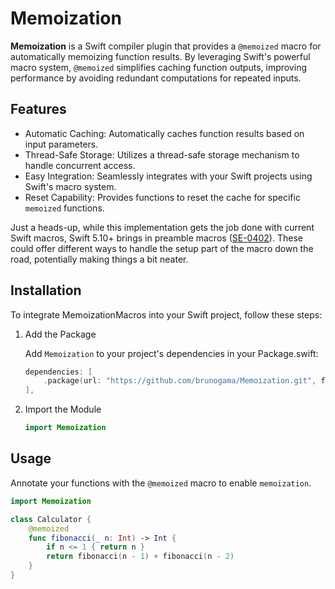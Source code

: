 # Memoization

**Memoization** is a Swift compiler plugin that provides a `@memoized` macro for automatically memoizing function results. By leveraging Swift's powerful macro system, `@memoized` simplifies caching function outputs, improving performance by avoiding redundant computations for repeated inputs.

## Features

*   Automatic Caching: Automatically caches function results based on input parameters.
*   Thread-Safe Storage: Utilizes a thread-safe storage mechanism to handle concurrent access.
*   Easy Integration: Seamlessly integrates with your Swift projects using Swift's macro system.
*   Reset Capability: Provides functions to reset the cache for specific `memoized` functions.

Just a heads-up, while this implementation gets the job done with current Swift macros, Swift 5.10+ brings in preamble macros ([SE-0402](https://github.com/apple/swift-evolution/blob/main/proposals/0402-preamble-macros.md)). These could offer different ways to handle the setup part of the macro down the road, potentially making things a bit neater.

## Installation

To integrate MemoizationMacros into your Swift project, follow these steps:

1.  Add the Package

    Add `Memoization` to your project's dependencies in your Package.swift:

    ```swift
    dependencies: [
        .package(url: "https://github.com/brunogama/Memoization.git", from: "0.0.1"), // Adjust version as needed
    ],
    ```

2.  Import the Module

    ```swift
    import Memoization
    ```

## Usage

Annotate your functions with the `@memoized` macro to enable `memoization`.

```swift
import Memoization

class Calculator {
    @memoized
    func fibonacci(_ n: Int) -> Int {
        if n <= 1 { return n }
        return fibonacci(n - 1) + fibonacci(n - 2)
    }
}
